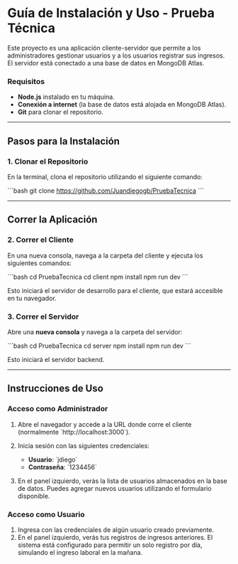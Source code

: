 # Guía de Instalación y Uso - **Prueba Técnica**

Este proyecto es una aplicación cliente-servidor que permite a los administradores gestionar usuarios y a los usuarios registrar sus ingresos. El servidor está conectado a una base de datos en MongoDB Atlas.

### Requisitos
- **Node.js** instalado en tu máquina.
- **Conexión a internet** (la base de datos está alojada en MongoDB Atlas).
- **Git** para clonar el repositorio.

---

## Pasos para la Instalación

### 1. Clonar el Repositorio

En la terminal, clona el repositorio utilizando el siguiente comando:

\`\`\`bash
git clone https://github.com/Juandiegogb/PruebaTecnica
\`\`\`

---

## Correr la Aplicación

### 2. Correr el Cliente

En una nueva consola, navega a la carpeta del cliente y ejecuta los siguientes comandos:

\`\`\`bash
cd PruebaTecnica
cd client
npm install
npm run dev
\`\`\`

Esto iniciará el servidor de desarrollo para el cliente, que estará accesible en tu navegador.

### 3. Correr el Servidor

Abre una **nueva consola** y navega a la carpeta del servidor:

\`\`\`bash
cd PruebaTecnica
cd server
npm install
npm run dev
\`\`\`

Esto iniciará el servidor backend.

---

## Instrucciones de Uso

### **Acceso como Administrador**

1. Abre el navegador y accede a la URL donde corre el cliente (normalmente \`http://localhost:3000\`).
2. Inicia sesión con las siguientes credenciales:

    - **Usuario**: \`jdiego\`
    - **Contraseña**: \`1234456\`

3. En el panel izquierdo, verás la lista de usuarios almacenados en la base de datos. Puedes agregar nuevos usuarios utilizando el formulario disponible.

### **Acceso como Usuario**

1. Ingresa con las credenciales de algún usuario creado previamente.
2. En el panel izquierdo, verás tus registros de ingresos anteriores. El sistema está configurado para permitir un solo registro por día, simulando el ingreso laboral en la mañana.

